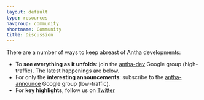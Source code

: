 ```yaml
---
layout: default
type: resources
navgroup: community
shortname: Community
title: Discussion
---
```


There are a number of ways to keep abreast of Antha developments:

* To **see everything as it unfolds**: join the [antha-dev](https://groups.google.com/a/antha-lang.org/forum/#!forum/antha-dev) Google group (high-traffic). The latest happenings are below.
* For only the **interesting announcements**: subscribe to the
[antha-announce](https://groups.google.com/a/antha-lang.org/forum/#!forum/antha-announce) Google group (low-traffic).
* For **key highlights**, follow us on [Twitter](http://twitter.com/anthalang)

<iframe id="forum_embed"
  src="javascript:void(0)"
  scrolling="no"
  frameborder="0"
  width="900"
  height="700">
</iframe>
<script type="text/javascript">
  document.getElementById('forum_embed').src =
     'https://groups.google.com/a/antha-lang.org/forum/embed/?place=forum/antha-dev'
     + '&showsearch=true&showpopout=true&showtabs=false'
     + '&parenturl=' + encodeURIComponent(window.location.href);
</script>